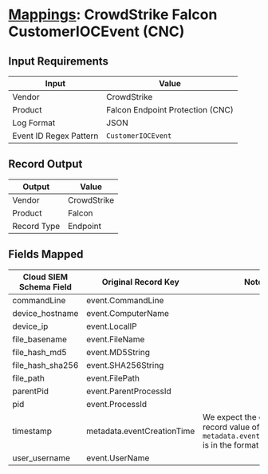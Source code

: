 # [Mappings](README.md): CrowdStrike Falcon CustomerIOCEvent (CNC)

## Input Requirements

|Input|Value|
|-----|-----|
|Vendor|CrowdStrike|
|Product|Falcon Endpoint Protection (CNC)|
|Log Format|JSON|
|Event ID Regex Pattern|`CustomerIOCEvent`|

## Record Output

|Output|Value|
|------|-----|
|Vendor|CrowdStrike|
|Product|Falcon|
|Record Type|Endpoint|

## Fields Mapped

|Cloud SIEM Schema Field|Original Record Key|Notes|
|-----------------------|-------------------|-----|
|commandLine|event.CommandLine||
|device_hostname|event.ComputerName||
|device_ip|event.LocalIP||
|file_basename|event.FileName||
|file_hash_md5|event.MD5String||
|file_hash_sha256|event.SHA256String||
|file_path|event.FilePath||
|parentPid|event.ParentProcessId||
|pid|event.ProcessId||
|timestamp|metadata.eventCreationTime|We expect the orginal record value of `metadata.eventCreationTime` is in the format `epoch_ms`|
|user_username|event.UserName||

